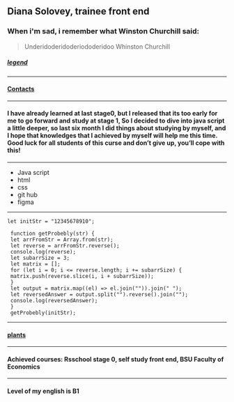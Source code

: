 ## Diana Solovey, trainee front end

### When i'm sad, i remember what Winston Churchill said:

> Underidoderidoderiododeridoo
> Whinston Churchill

##### [legend](https://www.youtube.com/watch?v=RpwMZxM99uY)

---

#### [Contacts](diansolo40@gmail.com)

---

#### I have already learned at last stage0, but I released that its too early for me to go forward and study at stage 1, So I decided to dive into java script a little deeper, so last six month I did things about studying by myself, and I hope that knowledges that I achieved by myself will help me this time. Good luck for all students of this curse and don’t give up, you’ll cope with this!

---

- Java script
- html
- css
- git hub
- figma

---

```
let initStr = "12345678910";

 function getProbebly(str) {
 let arrFromStr = Array.from(str);
 let reverse = arrFromStr.reverse();
 console.log(reverse);
 let subarrSize = 3;
 let matrix = [];
 for (let i = 0; i <= reverse.length; i += subarrSize) {
 matrix.push(reverse.slice(i, i + subarrSize));
 }
 let output = matrix.map((el) => el.join("")).join(" ");
 let reversedAnswer = output.split("").reverse().join("");
 console.log(reversedAnswer);
 }
 getProbebly(initStr);

```

---

#### [plants ](https://rolling-scopes-school.github.io/rustytrooper-JSFEPRESCHOOL2022Q4/plants/)

---

#### Achieved courses: Rsschool stage 0, self study front end, BSU Faculty of Economics

---

#### Level of my english is B1
